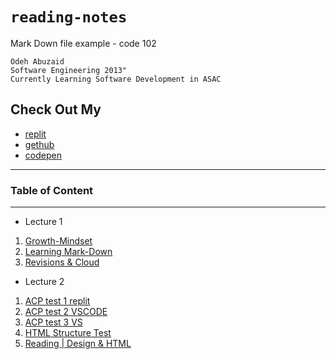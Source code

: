 # `reading-notes`
 Mark Down file example - code 102 

    Odeh Abuzaid 
    Software Engineering 2013"
    Currently Learning Software Development in ASAC 

## Check Out My 
  - [replit](https://replit.com/@OAbuzaid)
  - [gethub](https://github.com/odehabuzaid)
  - [codepen](https://codepen.io/odehabuzaid) 
---

### Table of Content
---
  * Lecture 1
1. [Growth-Mindset](Lec1/Growth-MindSet.md)
2. [Learning Mark-Down](Lec1/Learning%20Mark-Down.md)
3. [Revisions & Cloud ](Lec1/Read_02-%20Revisions%20and%20the%20Cloud.md)

* Lecture 2 
1. [ACP test 1 replit](Lec2/Lec2-Tst1.md)
2. [ACP test 2 VSCODE](Lec2/Lec2-Tst2.md)
3. [ACP test 3 VS](Lec2/Lec2-Tst3.md)
4. [HTML Structure Test](Lec2/HTML/index.html)
5. [Reading | Design & HTML](Lec2/Lab-Reading.md)
  
